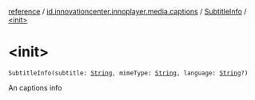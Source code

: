 [reference](../../index.md) / [id.innovationcenter.innoplayer.media.captions](../index.md) / [SubtitleInfo](index.md) / [&lt;init&gt;](./-init-.md)

# &lt;init&gt;

`SubtitleInfo(subtitle: `[`String`](https://kotlinlang.org/api/latest/jvm/stdlib/kotlin/-string/index.html)`, mimeType: `[`String`](https://kotlinlang.org/api/latest/jvm/stdlib/kotlin/-string/index.html)`, language: `[`String`](https://kotlinlang.org/api/latest/jvm/stdlib/kotlin/-string/index.html)`?)`

An captions info


